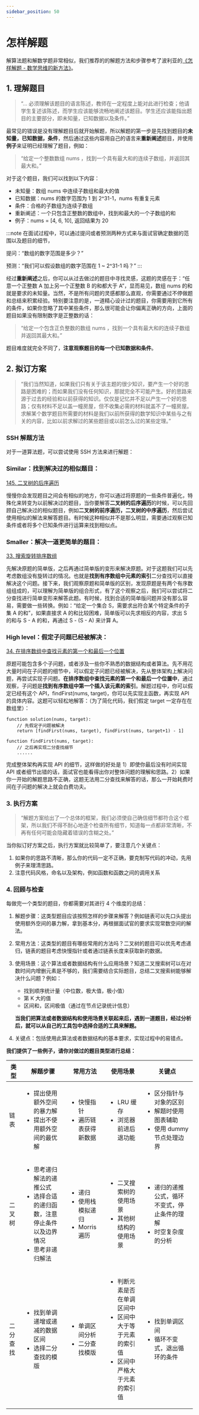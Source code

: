 ```yaml
---
sidebar_position: 50
---
```


# 怎样解题
解算法题和解数学题非常相似，我们推荐的的解题方法和步骤参考了波利亚的[《怎样解题 - 数学思维的新方法》](https://book.douban.com/subject/2124114/)。

## 1. 理解题目
> “... 必须理解该题目的语言陈述，教师在一定程度上能对此进行检查；他请学生复述该陈述，而学生应该能够流畅地阐述该题目。学生还应该能指出题目的主要部分，即未知量，已知数据以及条件。”

最常见的错误是没有理解题目后就开始解题，所以解题的第一步是先找到题目的**未知量，已知数据，条件**，然后通过这些内容用自己的语言来**重新阐述**题目，并使用**例子**来证明已经理解了题目，例如：

> “给定一个整数数组 nums ，找到一个具有最大和的连续子数组，并返回其最大和。”

对于这个题目，我们可以找到以下内容：

- 未知量：数组 nums 中连续子数组和最大的值
- 已知数据：nums 的数字范围为 1 到 2^31-1，nums 有重复元素
- 条件：合格的子数组为连续子数组
- 重新阐述：一个只包含正整数的数组中，找到和最大的一个子数组的和
- 例子：nums = [4, 6, 10], 返回结果为 20

:::note
在面试过程中，可以通过提问或者预测两种方式来与面试官确定数据的范围以及题目的细节，

提问：“数组的数字范围是多少？” 

预测：“我们可以假设数组的数字范围在 1 ~ 2^31-1 吗？”
:::

经过**重新阐述**之后，你可以从过去做过的题目中寻找灵感，这题的灵感在于：“任意一个正整数 A 加上另一个正整数 B 的和都大于 A”，显而易见，数组 nums 的和就是要求的未知量。当然，不是所有问题的灵感都那么直观，你需要通过不停做题和总结来积累经验。特别要注意的是，一道精心设计过的题目，你需要用到它所有的条件，如果你忽略了其中某些条件，那么很可能会让你偏离正确的方向，上面的题目如果没有限制数字是正整数的话：

> “给定一个包含正负整数的数组 nums ，找到一个具有最大和的连续子数组并返回其最大和。”

题目难度就完全不同了，**注意观察题目的每一个已知数据和条件**。

## 2. 拟订方案
> “我们当然知道，如果我们只有关于该主题的很少知识，要产生一个好的思路是困难的；而如果我们没有任何知识，那就完全不可能产生。好的思路来源于过去的经验和以前获得的知识。仅仅是记忆并不足以产生一个好的思路；仅有材料不足以盖一幢房屋，但不收集必需的材料就盖不了一幢房屋。求解某个数学题目所需要的材料是我们以前所获得的数学知识中某些与之有关的内容，比如以前求解过的某些题目或以前怎么过的某些定理。”

### SSH 解题方法
对于一道算法题，可以尝试使用 SSH 方法来进行解题：

### Similar：找到解决过的相似题目：

[145. 二叉树的后序遍历](https://leetcode-cn.com/problems/binary-tree-postorder-traversal/)

慢慢你会发现题目之间会有相似的地方，你可以通过将原题的一些条件普遍化，特殊化来转变为以前解决过的题目，当你要解答**二叉树的后序遍历**的时候，可以先回顾自己解决过的相似题目，例如**二叉树的前序遍历，二叉树的中序遍历**，然后尝试使用相似的解法来解答题目。有时候这种相似并不是那么明显，需要通过观察已知条件或者将多个已知条件进行运算来找到相似点。

### Smaller：解决一道更简单的题目：

[33. 搜索旋转排序数组](https://leetcode-cn.com/problems/search-in-rotated-sorted-array/)

先解决原题的简单版，之后再通过简单版的变形来解决原题。对于这题我们可以先考虑数组没有旋转过的情况。也就是**找到有序数组中元素的索引**二分查找可以直接解决这个问题。接下来，我们观察原题和简单版的区别，发现原题是有两个有序数组组成的，可以理解为简单版的组合形式，有了这个观察之后，我们可以尝试将二分查找进行简单变形来解答此题。有时候，找到合适的简单版问题并没有那么容易，需要做一些转换。例如：“给定一个集合 S，需要求出符合某个特定条件的子集 A 的和”，如果直接求 A 的和比较困难，简单版可以先求相反的内容，求出 S 的和与 S - A 的和，再通过 S - (S - A) 来计算 A。

### High level：假定子问题已经被解决：

[34. 在排序数组中查找元素的第一个和最后一个位置](https://leetcode-cn.com/problems/find-first-and-last-position-of-element-in-sorted-array/)

原题可能包含多个子问题，或者涉及一些你不熟悉的数据结构或者算法。先不用花大量时间在子问题的细节中，可以假定子问题已经被解决，先从整体架构上解决问题，再尝试实现子问题。**在排序数组中查找元素的第一个和最后一个位置中**，通过观察，子问题是**找到有序数组中第一个插入该元素的索引**。解题过程中，你可以假定已经有这个 API，findFirst(nums, target)，你可以先实现主函数，再实现 API 的具体内容。这题可以轻松地解答：（为了简化代码，我们假定 target 一定存在在数组里）：

```
function solution(nums, target):
    // 先假定子问题被解决
    return [findFirst(nums, target), findFirst(nums, target+1) - 1]

function findFirst(nums, target):
    // 之后再实现二分查找细节
    ......
```
完成整体架构再实现 API 的细节，这样做的好处是 1）即使你最后没有时间实现 API 或者细节出错的话，面试官也能看得出你对整体问题的理解和思路。2）如果你一开始的解题思路不正确，这题无法用二分查找来解答的话，那么一开始耗费时间在子问题的解决上就会白费功夫。

### 3. 执行方案
> “解题方案给出了一个总体的框架，我们必须使自己确信细节都符合这个框架，所以我们不得不耐心地逐个检查所有细节，知道每一点都非常清晰，不再有任何可能会隐藏着错误的含糊之处。”

当你拟订好方案之后，执行方案就比较简单了，要注意几个关键点：
1. 如果你的思路不清晰，那么你的代码一定不正确，要克制写代码的冲动，先用例子来理清思路。
2. 注意代码风格，命名以及架构，例如函数和函数之间的调用关系

### 4. 回顾与检查
每做完一个类型的题目，你都需要对其进行 4 个维度的总结：

1. 解题步骤：这类型题目应该按照怎样的步骤来解答？例如链表可以先口头提出使用额外空间的暴力解，拿到基本分，再根据面试官的要求实现常数空间的解法。
2. 常用方法：这类型的题目有哪些常用的方法吗？二叉树的题目可以优先考虑递归，链表的题目考虑快慢指针或者通过链表长度来获取新的数据。
3. 使用场景：这个算法或者数据结构有什么应用场景？知道二叉搜索树可以在对数时间内增删元素是不够的，我们需要结合实际题目，总结二叉搜索树能够解决什么问题？例如：

    - 找到顺序统计量（中位数，极大值，极小值）
    - 第 K 大的值
    - 区间和，区间极值（通过在节点记录统计信息）

    **当我们把算法或者数据结构和使用场景关联起来后，遇到一道题目，经过分析后，就可以从自己的工具包中选择合适的工具来解题。**
4. 关键点：包括使用此算法或者数据结构的基本要求，实现过程中的易错点。

**我们提供了一些例子，请你对做过的题目类型进行总结：**

| 类型      | 解题步骤     | 常用方法 | 使用场景 | 关键点 |
| -----     | -----------  | -------  | -------  | ------ |
| 链表 | <ul><li>提出使用额外空间的暴力解</li><li>提出不使用额外空间的最优解</li></ul> | <ul><li>快慢指针</li><li>遍历链表获得新数据</li></ul> | <ul><li>LRU 缓存</li><li>浏览器前进后退功能</li></ul> | <ul><li>区分指针与对象的区别</li><li>解题时使用图表辅助</li><li>使用 dummy 节点处理边界</li></ul> |
| 二叉树 | <ul><li>思考递归解法的递推公式</li><li>选择合适的递归函数，注意停止条件以及边界情况</li><li>思考非递归解法</li></ul> | <ul><li>递归</li><li>使用栈模拟递归</li><li>Morris 遍历</li></ul> | <ul><li>二叉搜索树的使用场景</li><li>其他树结构的使用场景</li></ul> | <ul><li>递归的递推公式，循环不变式，停止条件的理解</li><li>时空复杂度的分析</li></ul> |
| 二分查找 | <ul><li>找到单调递增或递减的数据区间</li><li>选择二分查找的模版</li></ul> | <ul><li>单调区间分析</li><li>二分查找模版</li></ul> | <ul><li>判断元素是否在单调区间中</li><li>区间中大于等于元素的索引值</li><li>区间中严格大于元素的索引值</li></ul> | <ul><li>找到单调区间</li><li>循环不变式，退出循环的条件</li></ul> |
